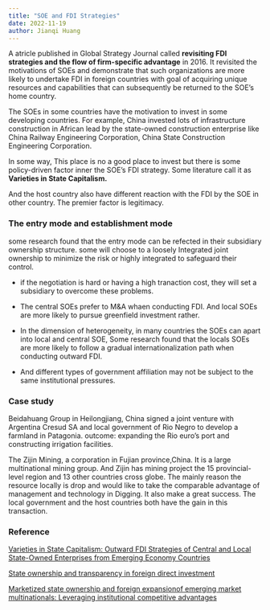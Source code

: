 ```yaml
---
title: "SOE and FDI Strategies"
date: 2022-11-19
author: Jianqi Huang
---
```




A atricle published in Global Strategy Journal called **revisiting FDI strategies and the flow of firm-specific advantage** in 2016. It revisited the motivations of SOEs and demonstrate that such organizations are more likely to undertake FDI in foreign countries with goal of acquiring unique resources and capabilities that can subsequently be returned to the SOE’s home country. 

The SOEs in some countries have the motivation to invest in some developing countries. For example, China invested lots of infrastructure construction in African lead by the state-owned construction enterprise like China Railway Engineering Corporation, China State Construction Engineering Corporation. 

In some way, This place is no a good place to invest but there is some policy-driven factor inner the SOE’s FDI strategy.  Some literature call it as **Varieties in State Capitalism.**

And the host country also have different reaction with the FDI by the SOE in other country. The premier factor is legitimacy.



### The entry mode and establishment mode

some research found that the entry mode can be refected in their subsidiary ownership structure. some will choose to a loosely Integrated joint ownership to minimize the risk or highly integrated to safeguard their control.

- if the negotiation is hard or having a high tranaction cost, they will set a subsidiary to overcome these problems.

- The central SOEs prefer to M&A whaen conducting FDI. And local SOEs are more likely to pursue greenfield investment rather.

- In the dimension of heterogeneity, in many countries the SOEs can apart into local and central SOE, Some research found that the locals SOEs are more likely to follow a gradual internationalization path when conducting outward FDI.

- And different types of government affiliation may not be subject to the same institutional pressures.

### Case study

Beidahuang Group in Heilongjiang, China signed a joint venture with Argentina Cresud SA and local government of Rio Negro to develop a farmland in Patagonia. outcome: expanding the Rio euro’s port and constructing irrigation facilities.

The Zijin Mining, a corporation in Fujian province,China. It is a large multinational mining group. And Zijin has mining project  the 15 provincial-level region and 13 other countries cross globe. The mainly reason the resource locally is drop and would like to take the comparable advantage of management and technology in Digging. It also make a great success. The local government and the host countries both have the gain in this transaction.



### Reference

[Varieties in State Capitalism: Outward FDI Strategies of Central and Local State-Owned Enterprises from Emerging Economy Countries](https://link.springer.com/chapter/10.1007/978-3-319-51715-5_8)

[State ownership and transparency in foreign direct investment](https://link.springer.com/article/10.1057/s41267-017-0117-5)

[Marketized state ownership and foreign expansionof emerging market multinationals: Leveraging
institutional competitive advantages](https://link.springer.com/article/10.1007/s10490-015-9436-x)